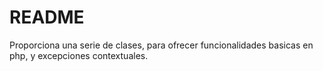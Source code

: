 # README #

Proporciona una serie de clases, para ofrecer funcionalidades basicas en php, y excepciones contextuales.
